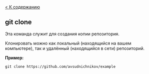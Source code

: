 [< К содержанию](readme.md#содержание)

## git clone
Эта команда служит для создания копии репозитория.

Клонировать можно как локальный (находящийся на вашем компьютере), так и удалённый (находящийся в сети) репозиторий.

**Пример:**
```bash=
git clone https://github.com/avsudnichnikov/example
```